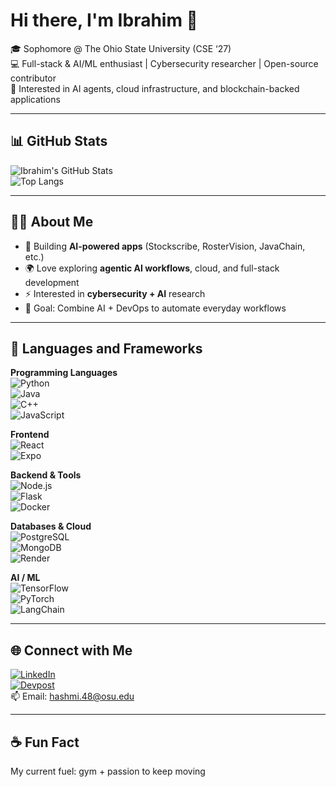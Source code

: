 # Hi there, I'm Ibrahim 👋  

🎓 Sophomore @ The Ohio State University (CSE ‘27)  
💻 Full-stack & AI/ML enthusiast | Cybersecurity researcher | Open-source contributor  
🚀 Interested in AI agents, cloud infrastructure, and blockchain-backed applications  

---

## 📊 GitHub Stats
![Ibrahim's GitHub Stats](https://github-readme-stats.vercel.app/api?username=hash7861&show_icons=true&theme=tokyonight)  
![Top Langs](https://github-readme-stats.vercel.app/api/top-langs/?username=hash7861&layout=compact&theme=tokyonight)

---

## 🧑‍💻 About Me
- 🌟 Building **AI-powered apps** (Stockscribe, RosterVision, JavaChain, etc.)  
- 🌍 Love exploring **agentic AI workflows**, cloud, and full-stack development  
- ⚡ Interested in **cybersecurity + AI** research  
- 🎯 Goal: Combine AI + DevOps to automate everyday workflows  

---

## 🔧 Languages and Frameworks

**Programming Languages**  
![Python](https://img.shields.io/badge/-Python-blue?logo=python)  
![Java](https://img.shields.io/badge/-Java-red?logo=java)  
![C++](https://img.shields.io/badge/-C++-blue?logo=cplusplus)  
![JavaScript](https://img.shields.io/badge/-JavaScript-yellow?logo=javascript)  

**Frontend**  
![React](https://img.shields.io/badge/-React-blue?logo=react)  
![Expo](https://img.shields.io/badge/-Expo-black?logo=expo)  

**Backend & Tools**  
![Node.js](https://img.shields.io/badge/-Node.js-green?logo=node.js)  
![Flask](https://img.shields.io/badge/-Flask-lightgrey?logo=flask)  
![Docker](https://img.shields.io/badge/-Docker-blue?logo=docker)  

**Databases & Cloud**  
![PostgreSQL](https://img.shields.io/badge/-PostgreSQL-blue?logo=postgresql)  
![MongoDB](https://img.shields.io/badge/-MongoDB-green?logo=mongodb)  
![Render](https://img.shields.io/badge/-Render-black?logo=render)  

**AI / ML**  
![TensorFlow](https://img.shields.io/badge/-TensorFlow-orange?logo=tensorflow)  
![PyTorch](https://img.shields.io/badge/-PyTorch-red?logo=pytorch)  
![LangChain](https://img.shields.io/badge/-LangChain-blueviolet)  

---

## 🌐 Connect with Me
[![LinkedIn](https://img.shields.io/badge/LinkedIn-blue?logo=linkedin)](https://www.linkedin.com/in/ibrahim-hashmi-51222a309/)  
[![Devpost](https://img.shields.io/badge/Devpost-black?logo=devpost)](https://devpost.com/)  
📫 Email: hashmi.48@osu.edu  

---

## ☕ Fun Fact
My current fuel: gym + passion to keep moving

